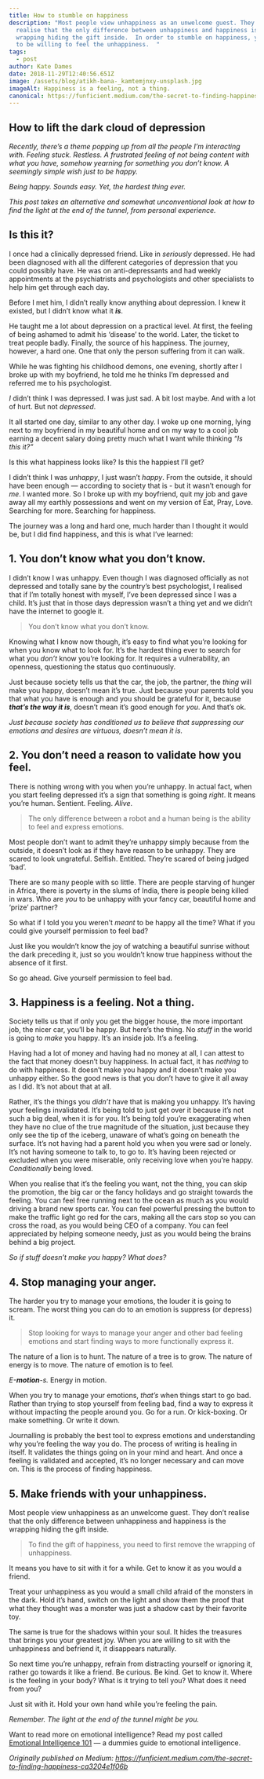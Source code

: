 ```yaml
---
title: How to stumble on happiness
description: "Most people view unhappiness as an unwelcome guest. They don’t
  realise that the only difference between unhappiness and happiness is the
  wrapping hiding the gift inside.  In order to stumble on happiness, you need
  to be willing to feel the unhappiness.  "
tags:
  - post
author: Kate Dames
date: 2018-11-29T12:40:56.651Z
image: /assets/blog/atikh-bana-_kamtemjnxy-unsplash.jpg
imageAlt: Happiness is a feeling, not a thing.
canonical: https://funficient.medium.com/the-secret-to-finding-happiness-ca3204e1f06b
---
```

## How to lift the dark cloud of depression

*Recently, there’s a theme popping up from all the people I’m interacting with. Feeling stuck. Restless. A frustrated feeling of not being content with what you have, somehow yearning for something you don’t know. A seemingly simple wish just to be happy.*

*Being happy. Sounds easy. Yet, the hardest thing ever.*

*This post takes an alternative and somewhat unconventional look at how to find the light at the end of the tunnel, from personal experience.*

## Is this it?

I once had a clinically depressed friend. Like in *seriously* depressed. He had been diagnosed with all the different categories of depression that you could possibly have. He was on anti-depressants and had weekly appointments at the psychiatrists and psychologists and other specialists to help him get through each day.

Before I met him, I didn’t really know anything about depression. I knew it existed, but I didn’t know what it ***is***.

He taught me a lot about depression on a practical level. At first, the feeling of being ashamed to admit his ‘disease’ to the world. Later, the ticket to treat people badly. Finally, the source of his happiness. The journey, however, a hard one. One that only the person suffering from it can walk.

While he was fighting his childhood demons, one evening, shortly after I broke up with my boyfriend, he told me he thinks I’m depressed and referred me to his psychologist.

*I* didn’t think I was depressed. I was just sad. A bit lost maybe. And with a lot of hurt. But not *depressed*. 

It all started one day, similar to any other day.  I woke up one morning, lying next to my boyfriend in my beautiful home and on my way to a cool job earning a decent salary doing pretty much what I want while thinking *“Is this it?”*

Is this what happiness looks like? Is this the happiest I’ll get?

I didn’t think I was *unhappy*, I just wasn’t *happy*. From the outside, it should have been enough — according to society that is - but it wasn’t enough for *me*. I wanted more. So I broke up with my boyfriend, quit my job and gave away all my earthly possessions and went on my version of Eat, Pray, Love. Searching for more. Searching for happiness.

The journey was a long and hard one, much harder than I thought it would be, but I did find happiness, and this is what I’ve learned:

## 1. You don’t know what you don’t know.

I didn’t know I was unhappy. Even though I was diagnosed officially as not depressed and totally sane by the country’s best psychologist, I realised that if I’m totally honest with myself, I’ve been depressed since I was a child. It’s just that in those days depression wasn’t a thing yet and we didn’t have the internet to google it.

> You don’t know what you don’t know.

Knowing what I know now though, it’s easy to find what you’re looking for when you know what to look for. It’s the hardest thing ever to search for what you *don’t* know you’re looking for. It requires a vulnerability, an openness, questioning the status quo continuously.

Just because society tells us that the car, the job, the partner, the *thing* will make you happy, doesn’t mean it’s true. Just because your parents told you that what you have is enough and you should be grateful for it, because ***that’s the way it is***, doesn’t mean it’s good enough for *you*. And that’s ok.

*Just because society has conditioned us to believe that suppressing our emotions and desires are virtuous, doesn’t mean it is.*

## 2. You don’t need a reason to validate how you feel.

There is nothing wrong with you when you’re unhappy. In actual fact, when you start feeling depressed it’s a sign that something is going *right*. It means you’re human. Sentient. Feeling. *Alive*.

> The only difference between a robot and a human being is the ability to feel and express emotions.

Most people don’t want to admit they’re unhappy simply because from the outside, it doesn’t look as if they have reason to be unhappy. They are scared to look ungrateful. Selfish. Entitled. They’re scared of being judged ‘bad’.

There are so many people with so little. There are people starving of hunger in Africa, there is poverty in the slums of India, there is people being killed in wars. Who are *you* to be unhappy with your fancy car, beautiful home and ‘prize’ partner?

So what if I told you you weren’t *meant* to be happy all the time? What if you could give yourself permission to feel bad?

Just like you wouldn’t know the joy of watching a beautiful sunrise without the dark preceding it, just so you wouldn’t know true happiness without the absence of it first.

So go ahead. Give yourself permission to feel bad.

## 3. Happiness is a feeling. Not a thing.

Society tells us that if only you get the bigger house, the more important job, the nicer car, you’ll be happy. But here’s the thing. No *stuff* in the world is going to *make* you happy. It’s an inside job. It’s a feeling.

Having had a lot of money and having had no money at all, I can attest to the fact that money doesn’t buy happiness. In actual fact, it has *nothing* to do with happiness. It doesn’t make you happy and it doesn’t make you unhappy either. So the good news is that you don’t have to give it all away as I did. It’s not about that at all.

Rather, it’s the things you *didn’t* have that is making you unhappy. It’s having your feelings invalidated. It’s being told to just get over it because it’s not such a big deal, when it is for you. It’s being told you’re exaggerating when they have no clue of the true magnitude of the situation, just because they only see the tip of the iceberg, unaware of what’s going on beneath the surface. It’s not having had a parent hold you when you were sad or lonely. It’s not having someone to talk to, to go to. It’s having been rejected or excluded when you were miserable, only receiving love when you’re happy. *Conditionally* being loved.

When you realise that it’s the feeling you want, not the thing, you can skip the promotion, the big car or the fancy holidays and go straight towards the feeling. You can feel free running next to the ocean as much as you would driving a brand new sports car. You can feel powerful pressing the button to make the traffic light go red for the cars, making all the cars stop so you can cross the road, as you would being CEO of a company. You can feel appreciated by helping someone needy, just as you would being the brains behind a big project.

*So if stuff doesn’t make you happy? What does?*

## 4. Stop managing your anger.

The harder you try to manage your emotions, the louder it is going to scream. The worst thing you can do to an emotion is suppress (or depress) it.

> Stop looking for ways to manage your anger and other bad feeling emotions and start finding ways to more functionally express it.

The nature of a lion is to hunt. The nature of a tree is to grow. The nature of energy is to move. The nature of emotion is to feel.

*E-**motion**-s.* Energy in motion.

When you try to manage your emotions, *that’s* when things start to go bad. Rather than trying to stop yourself from feeling bad, find a way to express it without impacting the people around you. Go for a run. Or kick-boxing. Or make something. Or write it down.

Journalling is probably the best tool to express emotions and understanding why you’re feeling the way you do. The process of writing is healing in itself. It validates the things going on in your mind and heart. And once a feeling is validated and accepted, it’s no longer necessary and can move on. This is the process of finding happiness.

## 5. Make friends with your unhappiness.

Most people view unhappiness as an unwelcome guest. They don’t realise that the only difference between unhappiness and happiness is the wrapping hiding the gift inside.

> To find the gift of happiness, you need to first remove the wrapping of unhappiness.

It means you have to sit with it for a while. Get to know it as you would a friend.

Treat your unhappiness as you would a small child afraid of the monsters in the dark. Hold it’s hand, switch on the light and show them the proof that what they thought was a monster was just a shadow cast by their favorite toy.

The same is true for the shadows within your soul. It hides the treasures that brings you your greatest joy. When you are willing to sit with the unhappiness and befriend it, it disappears naturally.

So next time you’re unhappy, refrain from distracting yourself or ignoring it, rather go towards it like a friend. Be curious. Be kind. Get to know it. Where is the feeling in your body? What is it trying to tell you? What does it need from you?

Just sit with it. Hold your own hand while you’re feeling the pain.

*Remember. The light at the end of the tunnel might be you.*

Want to read more on emotional intelligence? Read my post called [Emotional Intelligence 101](https://medium.com/@funficient/emotional-intelligence-101-cbaee49df4bc) — a dummies guide to emotional intelligence.





*Originally published on Medium: https://funficient.medium.com/the-secret-to-finding-happiness-ca3204e1f06b*